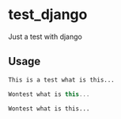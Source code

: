 # test_django
Just a test with django


## Usage

```html
This is a test what is this...
```

```js
Wontest what is this...
```

```
Wontest what is this...
```
